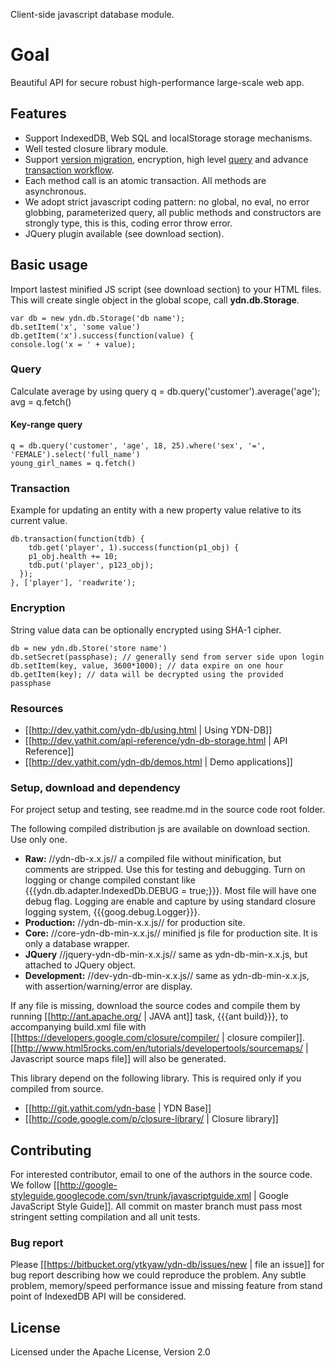Client-side javascript database module.

# Goal 

Beautiful API for secure robust high-performance large-scale web app.

## Features

* Support IndexedDB, Web SQL and localStorage storage mechanisms.
* Well tested closure library module.
* Support [version migration](http://dev.yathit.com/ydn-db/using/schema.html), encryption, high level [query](http://dev.yathit.com/ydn-db/starting/query.html) and advance [transaction workflow](http://dev.yathit.com/ydn-db/starting/transaction.html).
* Each method call is an atomic transaction. All methods are asynchronous.
* We adopt strict javascript coding pattern: no global, no eval, no error globbing, parameterized query, all public methods and constructors are strongly type, this is this, coding error throw error. 
* JQuery plugin available (see download section).

## Basic usage 

Import lastest minified JS script (see download section) to your HTML files. This will create single object in the global scope, call **ydn.db.Storage**.

    var db = new ydn.db.Storage('db name');
    db.setItem('x', 'some value')
    db.getItem('x').success(function(value) {
    console.log('x = ' + value);


### Query 
Calculate average by using query
    q = db.query('customer').average('age');
    avg = q.fetch()

#### Key-range query 
    q = db.query('customer', 'age', 18, 25).where('sex', '=', 'FEMALE').select('full_name')
    young_girl_names = q.fetch()

### Transaction 

Example for updating an entity with a new property value relative to its current value.

    db.transaction(function(tdb) {
        tdb.get('player', 1).success(function(p1_obj) {
        p1_obj.health += 10;
        tdb.put('player', p123_obj);
      });
    }, ['player'], 'readwrite');

### Encryption 
String value data can be optionally encrypted using SHA-1 cipher. 

    db = new ydn.db.Store('store name')
    db.setSecret(passphase); // generally send from server side upon login
    db.setItem(key, value, 3600*1000); // data expire on one hour
    db.getItem(key); // data will be decrypted using the provided passphase

### Resources

* [[http://dev.yathit.com/ydn-db/using.html | Using YDN-DB]] 
* [[http://dev.yathit.com/api-reference/ydn-db-storage.html | API Reference]]
* [[http://dev.yathit.com/ydn-db/demos.html | Demo applications]]


### Setup, download and dependency 
 
For project setup and testing, see readme.md in the source code root folder.

The following compiled distribution js are available on download section. Use only one.

* **Raw:** //ydn-db-x.x.js// a compiled file without minification, but comments are stripped. Use this for testing and debugging. Turn on logging or change compiled constant like {{{ydn.db.adapter.IndexedDb.DEBUG = true;}}}. Most file will have one debug flag. Logging are enable and capture by using standard closure logging system, {{{goog.debug.Logger}}}.
* **Production:** //ydn-db-min-x.x.js// for production site.  
* **Core:** //core-ydn-db-min-x.x.js// minified js file for production site. It is only a database wrapper. 
* **JQuery** //jquery-ydn-db-min-x.x.js// same as ydn-db-min-x.x.js, but attached to JQuery object.
* **Development:** //dev-ydn-db-min-x.x.js// same as ydn-db-min-x.x.js, with assertion/warning/error are display.

If any file is missing, download the source codes and compile them by running [[http://ant.apache.org/ | JAVA ant]] task, {{{ant build}}}, to accompanying build.xml file with [[https://developers.google.com/closure/compiler/ | closure compiler]]. [[http://www.html5rocks.com/en/tutorials/developertools/sourcemaps/ | Javascript source maps file]] will also be generated.  

This library depend on the following library. This is required only if you compiled from source.

* [[http://git.yathit.com/ydn-base | YDN Base]]
* [[http://code.google.com/p/closure-library/ | Closure library]]

## Contributing 

For interested contributor, email to one of the authors in the source code. We follow [[http://google-styleguide.googlecode.com/svn/trunk/javascriptguide.xml | Google JavaScript Style Guide]]. All commit on master branch must pass most stringent setting compilation and all unit tests.

### Bug report 

Please [[https://bitbucket.org/ytkyaw/ydn-db/issues/new | file an issue]] for bug report describing how we could reproduce the problem. Any subtle problem, memory/speed performance issue and missing feature from stand point of IndexedDB API will be considered.  

## License 

Licensed under the Apache License, Version 2.0 